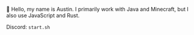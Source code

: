 👋 Hello, my name is Austin. I primarily work with Java and Minecraft, but I also use JavaScript and Rust.

Discord: `start.sh`

<!---
fallow64/fallow64 is a ✨ special ✨ repository because its `README.md` (this file) appears on your GitHub profile.
You can click the Preview link to take a look at your changes.
--->
  
